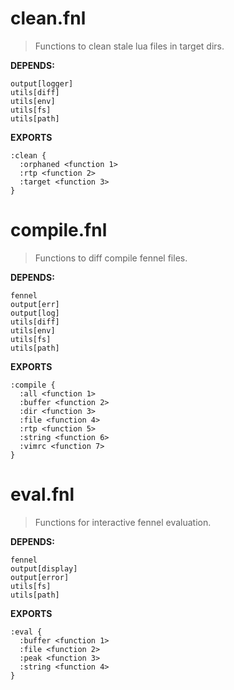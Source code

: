 # clean.fnl
> Functions to clean stale lua files in target dirs.

**DEPENDS:**
```
output[logger]
utils[diff]
utils[env]
utils[fs]
utils[path]
```

**EXPORTS**
```fennel
:clean {
  :orphaned <function 1>
  :rtp <function 2>
  :target <function 3>
}
```

# compile.fnl
> Functions to diff compile fennel files.

**DEPENDS:**
```
fennel
output[err]
output[log]
utils[diff]
utils[env]
utils[fs]
utils[path]
```

**EXPORTS**
```fennel
:compile {
  :all <function 1>
  :buffer <function 2>
  :dir <function 3>
  :file <function 4>
  :rtp <function 5>
  :string <function 6>
  :vimrc <function 7>
}
```

# eval.fnl
> Functions for interactive fennel evaluation.

**DEPENDS:**
```
fennel
output[display]
output[error]
utils[fs]
utils[path]
```

**EXPORTS**
```fennel
:eval {
  :buffer <function 1>
  :file <function 2>
  :peak <function 3>
  :string <function 4>
}
```


